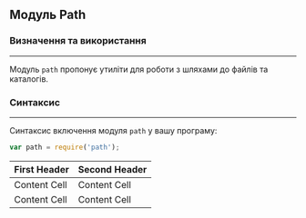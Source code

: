 ## Модуль Path

### Визначення та використання
------------------------------

Модуль `path` пропонує утиліти для роботи з шляхами до файлів та каталогів.

### Синтаксис
-------------

Синтаксис включення модуля `path` у вашу програму:

```js
var path = require('path');
```

| First Header  | Second Header |
| ------------- | ------------- |
| Content Cell  | Content Cell  |
| Content Cell  | Content Cell  |

